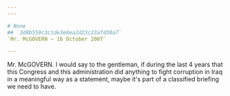 ```yaml
---
---

# None
## `3d8b559c3c1de3e8ea2d23c23afd30a7`
`Mr. McGOVERN — 16 October 2007`

---
```



Mr. McGOVERN. I would say to the gentleman, if during the last 4 
years that this Congress and this administration did anything to fight 
corruption in Iraq in a meaningful way as a statement, maybe it's part 
of a classified briefing we need to have.